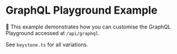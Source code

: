 # GraphQL Playground Example

👋 This example demonstrates how you can customise the GraphQL Playground accessed at `/api/graphql`.

See `keystone.ts` for all variations.
